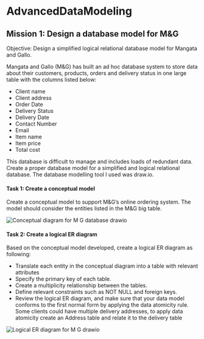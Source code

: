 # AdvancedDataModeling

## Mission 1: Design a database model for M&G

Objective: Design a simplified logical relational database model for Mangata and Gallo.

Mangata and Gallo (M&G) has built an ad hoc database system to store data about their customers, products, orders and delivery status in one large table with the columns listed below:
*	Client name
*	Client address
*	Order Date
*	Delivery Status
*	Delivery Date
*	Contact Number
*	Email
*	Item name
*	Item price
*	Total cost

This database is difficult to manage and includes loads of redundant data. Create a proper database model for a simplified and logical relational database.
The database modelling tool I used was draw.io.
#### Task 1: Create a conceptual model

Create a conceptual model to support M&G’s online ordering system. The model should consider the entities listed in the M&G big table. 

![Conceptual diagram for M G database drawio](https://user-images.githubusercontent.com/106580846/217201258-6a9e028a-c930-43d8-b2ab-9659046a2297.png)

#### Task 2: Create a logical ER diagram
Based on the conceptual model developed, create a logical ER diagram as following:
*	Translate each entity in the conceptual diagram into a table with relevant attributes 
*	Specify the primary key of each table.
*	Create a multiplicity relationship between the tables.
*	Define relevant constraints such as NOT NULL and foreign keys.
*	Review the logical ER diagram, and make sure that your data model conforms to the first normal form by applying the data atomicity rule. Some clients could have multiple delivery addresses, to apply data atomicity create an Address table and relate it to the delivery table 

![Logical ER diagram for M G drawio](https://user-images.githubusercontent.com/106580846/217202101-edff0f68-e871-4dbb-bd5c-4dfee69d5969.png)


